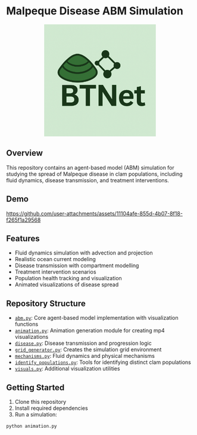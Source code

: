 # Malpeque Disease ABM Simulation

<p align="center">
<img src="images/BTNet_logo_dark_green.jpg" alt="BTNet Logo" width="300">
</p>

## Overview

This repository contains an agent-based model (ABM) simulation for studying the spread of Malpeque disease in clam populations, including fluid dynamics, disease transmission, and treatment interventions.

## Demo
https://github.com/user-attachments/assets/11104afe-855d-4b07-8f18-f265f1a29568


## Features

- Fluid dynamics simulation with advection and projection
- Realistic ocean current modeling
- Disease transmission with compartment modelling
- Treatment intervention scenarios
- Population health tracking and visualization
- Animated visualizations of disease spread

## Repository Structure

- [`abm.py`](abm.py): Core agent-based model implementation with visualization functions
- [`animation.py`](animation.py): Animation generation module for creating mp4 visualizations
- [`disease.py`](disease.py): Disease transmission and progression logic
- [`grid_generator.py`](grid_generator.py): Creates the simulation grid environment
- [`mechanisms.py`](mechanisms.py): Fluid dynamics and physical mechanisms
- [`identify_populations.py`](identify_populations.py): Tools for identifying distinct clam populations
- [`visuals.py`](visuals.py): Additional visualization utilities

## Getting Started

1. Clone this repository
2. Install required dependencies
3. Run a simulation:

```python
python animation.py
